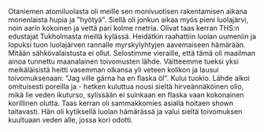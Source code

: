 
Otaniemen atomiluolasta oli meille sen monivuotisen rakentamisen aikana monenlaista hupia ja 
"hyötyä". Siellä oli jonkun aikaa myös pieni luolajärvi, noin aarin kokoinen ja vettä pari kolme rnetria. 
Olivat taas kerran THS:n edustajat Tukholmasta meillä kylässä. Heidätkin raahattiin luolan uumeniin ja 
lopuksi tuon luolajärven rannalle myrskylyhtyjen aavemaiseen hämärään. Mitään sähkövalaistusta ei 
ollut. Selostimme vieraille, että tämä oli maailman ainoa tunnettu maanalainen toivomusten lähde. 
Väitteemme tueksi yksi meikäläisistä heitti vasemman olkansa yli veteen kolikon ja lausui 
toivomuksenaan: "Jag ville gärna ha en flaska öl". Kului tuokio. Lähde alkoi omituisesti poreilla ja  - 
hetken kuluttua nousi sieltä hirveännäköinen olio, mikä lie veden ikuturso, sylissään ei suinkaan en 
flaska vaan kokonainen korillinen olutta. Taas kerran oli sammakkomies asialla hoitaen shown 
taitavasti. Hän oli kytiksellä luolan hämärässä ja valui sieltä toivomuksen kuultuaan veden alle, jossa 
kori odotti.
